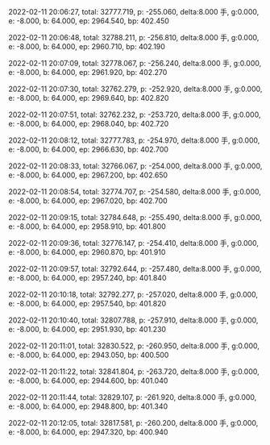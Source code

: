 2022-02-11 20:06:27, total: 32777.719, p: -255.060, delta:8.000 手, g:0.000, e: -8.000, b: 64.000, ep: 2964.540, bp: 402.450

2022-02-11 20:06:48, total: 32788.211, p: -256.810, delta:8.000 手, g:0.000, e: -8.000, b: 64.000, ep: 2960.710, bp: 402.190

2022-02-11 20:07:09, total: 32778.067, p: -256.240, delta:8.000 手, g:0.000, e: -8.000, b: 64.000, ep: 2961.920, bp: 402.270

2022-02-11 20:07:30, total: 32762.279, p: -252.920, delta:8.000 手, g:0.000, e: -8.000, b: 64.000, ep: 2969.640, bp: 402.820

2022-02-11 20:07:51, total: 32762.232, p: -253.720, delta:8.000 手, g:0.000, e: -8.000, b: 64.000, ep: 2968.040, bp: 402.720

2022-02-11 20:08:12, total: 32777.783, p: -254.970, delta:8.000 手, g:0.000, e: -8.000, b: 64.000, ep: 2966.630, bp: 402.700

2022-02-11 20:08:33, total: 32766.067, p: -254.000, delta:8.000 手, g:0.000, e: -8.000, b: 64.000, ep: 2967.200, bp: 402.650

2022-02-11 20:08:54, total: 32774.707, p: -254.580, delta:8.000 手, g:0.000, e: -8.000, b: 64.000, ep: 2967.020, bp: 402.700

2022-02-11 20:09:15, total: 32784.648, p: -255.490, delta:8.000 手, g:0.000, e: -8.000, b: 64.000, ep: 2958.910, bp: 401.800

2022-02-11 20:09:36, total: 32776.147, p: -254.410, delta:8.000 手, g:0.000, e: -8.000, b: 64.000, ep: 2960.870, bp: 401.910

2022-02-11 20:09:57, total: 32792.644, p: -257.480, delta:8.000 手, g:0.000, e: -8.000, b: 64.000, ep: 2957.240, bp: 401.840

2022-02-11 20:10:18, total: 32792.277, p: -257.020, delta:8.000 手, g:0.000, e: -8.000, b: 64.000, ep: 2957.540, bp: 401.820

2022-02-11 20:10:40, total: 32807.788, p: -257.910, delta:8.000 手, g:0.000, e: -8.000, b: 64.000, ep: 2951.930, bp: 401.230

2022-02-11 20:11:01, total: 32830.522, p: -260.950, delta:8.000 手, g:0.000, e: -8.000, b: 64.000, ep: 2943.050, bp: 400.500

2022-02-11 20:11:22, total: 32841.804, p: -263.720, delta:8.000 手, g:0.000, e: -8.000, b: 64.000, ep: 2944.600, bp: 401.040

2022-02-11 20:11:44, total: 32829.107, p: -261.920, delta:8.000 手, g:0.000, e: -8.000, b: 64.000, ep: 2948.800, bp: 401.340

2022-02-11 20:12:05, total: 32817.581, p: -260.200, delta:8.000 手, g:0.000, e: -8.000, b: 64.000, ep: 2947.320, bp: 400.940